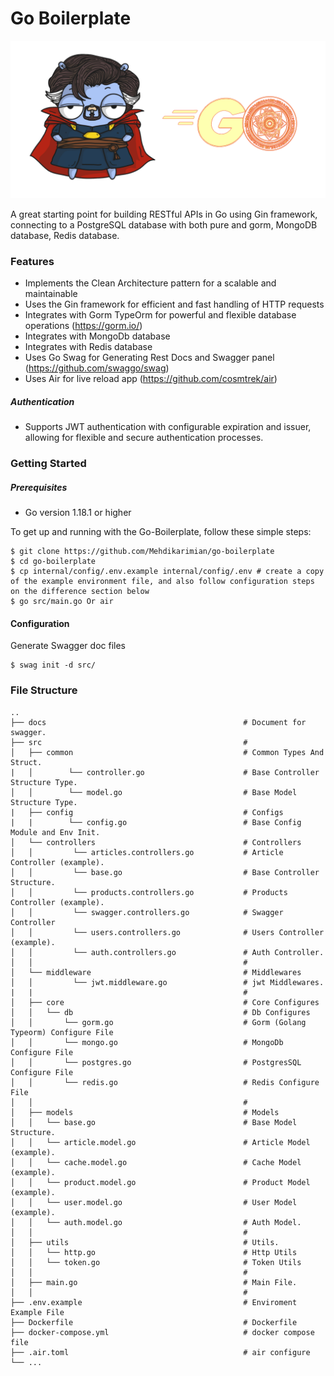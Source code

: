 # Go Boilerplate
![](logo.png)

A great starting point for building RESTful APIs in Go using Gin framework, connecting to a PostgreSQL database with both pure and gorm, MongoDB database, Redis database.

### Features

-   Implements the Clean Architecture pattern for a scalable and maintainable
-   Uses the Gin framework for efficient and fast handling of HTTP requests
-   Integrates with Gorm TypeOrm for powerful and flexible database operations (https://gorm.io/)
-   Integrates with MongoDb database
-   Integrates with Redis database
-   Uses Go Swag for Generating Rest Docs and Swagger panel (https://github.com/swaggo/swag)  
-   Uses Air for live reload app (https://github.com/cosmtrek/air)

##### Authentication

-   Supports JWT authentication with configurable expiration and issuer, allowing for flexible and secure authentication processes.

### Getting Started

##### Prerequisites

-   Go version 1.18.1 or higher

To get up and running with the Go-Boilerplate, follow these simple steps:

```
$ git clone https://github.com/Mehdikarimian/go-boilerplate
$ cd go-boilerplate
$ cp internal/config/.env.example internal/config/.env # create a copy of the example environment file, and also follow configuration steps on the difference section below
$ go src/main.go Or air
```

#### Configuration
Generate Swagger doc files
```
$ swag init -d src/
```
### File Structure
    ..
    ├── docs                                            # Document for swagger.
    ├── src                                             # 
    │   ├── common                                      # Common Types And Struct.
    |   │        └── controller.go                      # Base Controller Structure Type.
    │   │        └── model.go                           # Base Model Structure Type.
    |   ├── config                                      # Configs
    |   |        └── config.go                          # Base Config Module and Env Init.
    │   └── controllers                                 # Controllers
    │   │         └── articles.controllers.go           # Article Controller (example).
    │   │         └── base.go                           # Base Controller Structure.
    │   │         └── products.controllers.go           # Products Controller (example).
    │   │         └── swagger.controllers.go            # Swagger Controller
    │   │         └── users.controllers.go              # Users Controller (example).
    │   │         └── auth.controllers.go               # Auth Controller.
    │   │                                               #
    │   └── middleware                                  # Middlewares
    │   │         └── jwt.middleware.go                 # jwt Middlewares.
    |   |                                               #
    │   ├── core                                        # Core Configures
    │   │   └── db                                      # Db Configures 
    │   │       └── gorm.go                             # Gorm (Golang Typeorm) Configure File 
    │   │       └── mongo.go                            # MongoDb Configure File
    │   │       └── postgres.go                         # PostgresSQL Configure File
    │   │       └── redis.go                            # Redis Configure File
    │   │                                               #
    │   ├── models                                      # Models
    │   │   └── base.go                                 # Base Model Structure.
    │   │   └── article.model.go                        # Article Model (example).
    │   │   └── cache.model.go                          # Cache Model (example).
    │   │   └── product.model.go                        # Product Model (example).
    │   │   └── user.model.go                           # User Model (example).
    │   │   └── auth.model.go                           # Auth Model.
    │   │                                               #
    │   ├── utils                                       # Utils.
    │   │   └── http.go                                 # Http Utils
    │   │   └── token.go                                # Token Utils
    │   │                                               #
    │   ├── main.go                                     # Main File.
    │   │                                               #
    ├── .env.example                                    # Enviroment Example File
    ├── Dockerfile                                      # Dockerfile
    ├── docker-compose.yml                              # docker compose file
    ├── .air.toml                                       # air configure
    └── ...